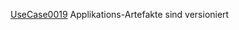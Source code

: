 [UseCase0019](https://github.com/DomainDrivenArchitecture/ddaRequirement/blob/master/en/requirements/UseCase0019.md)  Applikations-Artefakte sind versioniert
